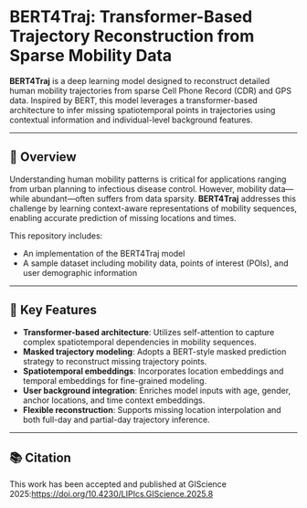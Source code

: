# BERT4Traj: Transformer-Based Trajectory Reconstruction from Sparse Mobility Data

**BERT4Traj** is a deep learning model designed to reconstruct detailed human mobility trajectories from sparse Cell Phone Record (CDR) and GPS data. Inspired by BERT, this model leverages a transformer-based architecture to infer missing spatiotemporal points in trajectories using contextual information and individual-level background features.

---

## 🧠 Overview

Understanding human mobility patterns is critical for applications ranging from urban planning to infectious disease control. However, mobility data—while abundant—often suffers from data sparsity. **BERT4Traj** addresses this challenge by learning context-aware representations of mobility sequences, enabling accurate prediction of missing locations and times.

This repository includes:

- An implementation of the BERT4Traj model  
- A sample dataset including mobility data, points of interest (POIs), and user demographic information  

---

## 📌 Key Features

- **Transformer-based architecture**: Utilizes self-attention to capture complex spatiotemporal dependencies in mobility sequences.  
- **Masked trajectory modeling**: Adopts a BERT-style masked prediction strategy to reconstruct missing trajectory points.  
- **Spatiotemporal embeddings**: Incorporates location embeddings and temporal embeddings for fine-grained modeling.  
- **User background integration**: Enriches model inputs with age, gender, anchor locations, and time context embeddings.  
- **Flexible reconstruction**: Supports missing location interpolation and both full-day and partial-day trajectory inference.  

---
## 📚 Citation
This work has been accepted and published at GIScience 2025:https://doi.org/10.4230/LIPIcs.GIScience.2025.8

